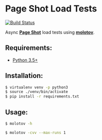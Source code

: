 # Page Shot Load Tests

[![Build Status](https://travis-ci.org/pdehaan/pageshot-loadtests.svg?branch=master)](https://travis-ci.org/pdehaan/pageshot-loadtests)

Async [**Page Shot**](https://github.com/mozilla-services/pageshot) load tests using [**molotov**](https://github.com/loads/molotov).

## Requirements:

- [Python 3.5+](https://www.python.org/downloads/)

## Installation:

```sh
$ virtualenv venv -p python3
$ source ./venv/bin/activate
$ pip install -r requirements.txt
```

## Usage:

```sh
$ molotov -h

$ molotov -cvv --max-runs 1
```
